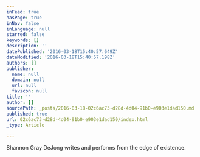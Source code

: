 ```yaml
---
inFeed: true
hasPage: true
inNav: false
inLanguage: null
starred: false
keywords: []
description: ''
datePublished: '2016-03-18T15:40:57.649Z'
dateModified: '2016-03-18T15:40:57.198Z'
authors: []
publisher:
  name: null
  domain: null
  url: null
  favicon: null
title: ''
author: []
sourcePath: _posts/2016-03-18-02c6ac73-d28d-4d04-91b0-e903e1dad150.md
published: true
url: 02c6ac73-d28d-4d04-91b0-e903e1dad150/index.html
_type: Article

---
```

Shannon Gray DeJong writes and performs from the edge of existence.